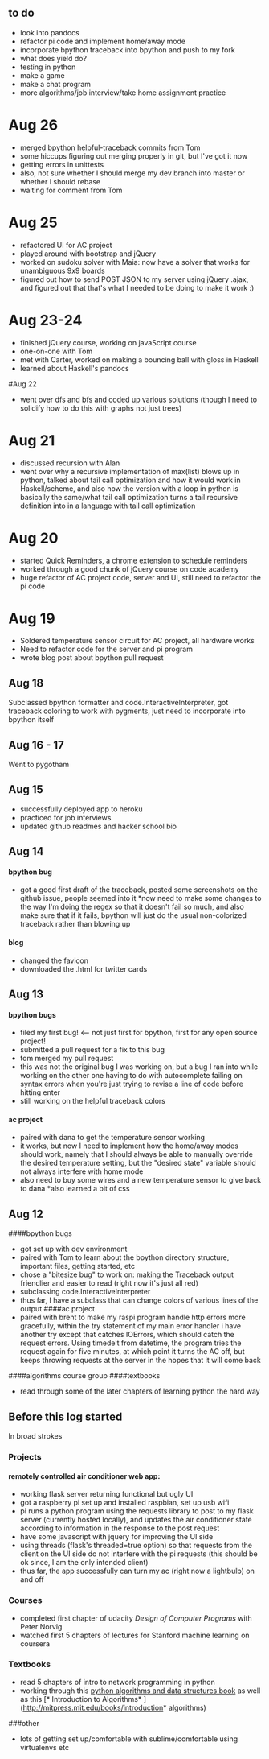 ## to do
* look into pandocs
* refactor pi code and implement home/away mode
* incorporate bpython traceback into bpython and push to my fork
* what does yield do?
* testing in python
* make a game
* make a chat program
* more algorithms/job interview/take home assignment practice

# Aug 26
* merged bpython helpful-traceback commits from Tom
* some hiccups figuring out merging properly in git, but I've got it now
* getting errors in unittests
* also, not sure whether I should merge my dev branch into master or whether I should rebase
* waiting for comment from Tom

# Aug 25
* refactored UI for AC project
* played around with bootstrap and jQuery
* worked on sudoku solver with Maia: now have a solver that works for unambiguous 9x9 boards
* figured out how to send POST JSON to my server using jQuery .ajax, and figured out that that's what I needed to be doing to make it work :)

# Aug 23-24
* finished jQuery course, working on javaScript course
* one-on-one with Tom
* met with Carter, worked on making a bouncing ball with gloss in Haskell
* learned about Haskell's pandocs

#Aug 22
* went over dfs and bfs and coded up various solutions (though I need to solidify how to do this with graphs not just trees)

# Aug 21
* discussed recursion with Alan
* went over why a recursive implementation of max(list) blows up in python, talked about tail call optimization and how it would work in Haskell/scheme, and also how the version with a loop in python is basically the same/what tail call optimization turns a tail recursive definition into in a language with tail call optimization

# Aug 20
* started Quick Reminders, a chrome extension to schedule reminders
* worked through a good chunk of jQuery course on code academy
* huge refactor of AC project code, server and UI, still need to refactor the pi code

# Aug 19
* Soldered temperature sensor circuit for AC project, all hardware works
* Need to refactor code for the server and pi program
* wrote blog post about bpython pull request

## Aug 18
Subclassed bpython formatter and code.InteractiveInterpreter, got traceback coloring to work with pygments, just need to incorporate into bpython itself

## Aug 16 - 17
Went to pygotham

## Aug 15
* successfully deployed app to heroku
* practiced for job interviews
* updated github readmes and hacker school bio 

## Aug 14
#### bpython bug
* got a good first draft of the traceback, posted some screenshots on the github issue, people seemed into it
*now need to make some changes to the way I'm doing the regex so that it doesn't fail so much, and also make sure that if it fails, bpython will just do the usual non-colorized traceback rather than blowing up
#### blog
* changed the favicon
* downloaded the .html for twitter cards

## Aug 13
#### bpython bugs
* filed my first bug! <-- not just first for bpython, first for any open source project!
* submitted a pull request for a fix to this bug
* tom merged my pull request
* this was not the original bug I was working on, but a bug I ran into while working on the other one having to do with autocomplete failing on syntax errors when you're just trying to revise a line of code before hitting enter 
* still working on the helpful traceback colors

#### ac project
* paired with dana to get the temperature sensor working
* it works, but now I need to implement how the home/away modes should work, namely that I should always be able to manually override the desired temperature setting, but the "desired state" variable should not always interfere with home mode
* also need to buy some wires and a new temperature sensor to give back to dana 
*also learned a bit of css

## Aug 12
####bpython bugs

* got set up with dev environment
* paired with Tom to learn about the bpython directory structure, important files, getting started, etc
* chose a "bitesize bug" to work on: making the Traceback output friendlier and easier to read (right now it's just all red)
* subclassing code.InteractiveInterpreter 
* thus far, I have a subclass that can change colors of various lines of the output
####ac project
* paired with brent to make my raspi program handle http errors more gracefully, within the try statement of my main error handler i have another try except that catches IOErrors, which should catch the request errors. Using timedelt from datetime, the program tries the request again for five minutes, at which point it turns the AC off, but keeps throwing requests at the server in the hopes that it will come back

####algorithms course group
####textbooks

* read through some of the later chapters of learning python the hard way

## Before this log started
In broad strokes
### Projects
#### remotely controlled air conditioner web app:

* working flask server returning functional but ugly UI
* got a raspberry pi set up and installed raspbian, set up usb wifi
* pi runs a python program using the requests library to post to my flask server (currently hosted locally), and updates the air conditioner state according to information in the response to the post request
* have some javascript with jquery for improving the UI side
* using threads (flask's threaded=true option) so that requests from the client on the UI side do not interfere with the pi requests (this should be ok since, I am the only intended client)
* thus far, the app successfully can turn my ac (right now a lightbulb) on and off

### Courses

* completed first chapter of udacity *Design of Computer Programs* with Peter Norvig
* watched first 5 chapters of lectures for Stanford machine learning on coursera

### Textbooks

* read 5 chapters of intro to network programming in python
* working through this [python algorithms and data structures book](http://interactivepython.org/runestone/static/pythonds/index.html) as well as this [* Introduction to Algorithms* ](http://mitpress.mit.edu/books/introduction* algorithms)

###other

* lots of getting set up/comfortable with sublime/comfortable using virtualenvs etc
